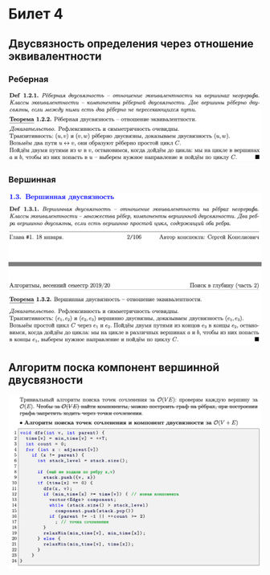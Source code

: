 # Билет 4
## Двусвязность определения через отношение эквивалентности
### Реберная
![Определение и теорема](../algo_data/ticket_4_1.png)
### Вершинная
![Определение и теорема](../algo_data/ticket_4_2.png)
## Алгоритм поска компонент вершинной двусвязности 
![Алгоритмы поиска точек сочленения](../algo_data/ticket_3_2.png)

